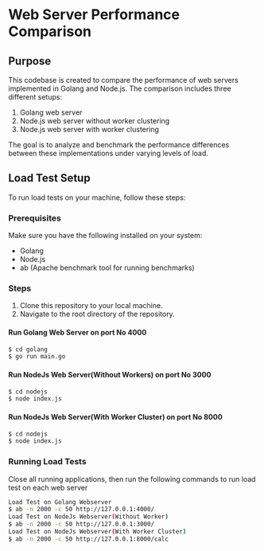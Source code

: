 # Web Server Performance Comparison

## Purpose
This codebase is created to compare the performance of web servers implemented in Golang and Node.js. The comparison includes three different setups:
1. Golang web server
2. Node.js web server without worker clustering
3. Node.js web server with worker clustering

The goal is to analyze and benchmark the performance differences between these implementations under varying levels of load.

## Load Test Setup
To run load tests on your machine, follow these steps:

### Prerequisites
Make sure you have the following installed on your system:
- Golang
- Node.js
- ab (Apache benchmark tool for running benchmarks)

### Steps
1. Clone this repository to your local machine.
2. Navigate to the root directory of the repository.

#### Run Golang Web Server on port No 4000
```sh
$ cd golang
$ go run main.go
```

#### Run NodeJs Web Server(Without Workers) on port No 3000
```sh
$ cd nodejs
$ node index.js
```

#### Run NodeJs Web Server(With Worker Cluster) on port No 8000
```sh
$ cd nodejs
$ node index.js
```



### Running Load Tests
Close all running applications, then run the following commands to run load test on each web server
```sh
Load Test on Golang Webserver
$ ab -n 2000 -c 50 http://127.0.0.1:4000/
Load Test on NodeJs Webserver(Without Worker)
$ ab -n 2000 -c 50 http://127.0.0.1:3000/
Load Test on NodeJs Webserver(With Worker Cluster)
$ ab -n 2000 -c 50 http://127.0.0.1:8000/calc
```
